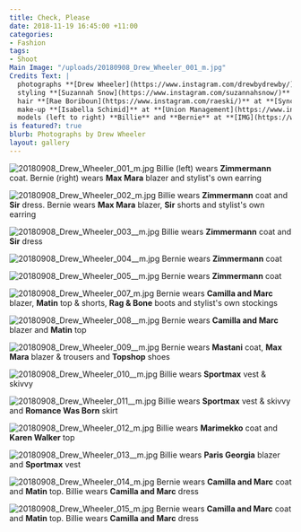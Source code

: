 ```yaml
---
title: Check, Please
date: 2018-11-19 16:45:00 +11:00
categories:
- Fashion
tags:
- Shoot
Main Image: "/uploads/20180908_Drew_Wheeler_001_m.jpg"
Credits Text: |
  photographs **[Drew Wheeler](https://www.instagram.com/drewbydrewby/)** at **[Union Management](https://www.instagram.com/union_management/)**
  styling **[Suzannah Snow](https://www.instagram.com/suzannahsnow/)**
  hair **[Rae Boriboun](https://www.instagram.com/raeski/)** at **[Sync](https://www.instagram.com/syncproductionandmanagement/)** using **Original** & **Mineral**
  make-up **[Isabella Schimid]** at **[Union Management](https://www.instagram.com/union_management/)
  models (left to right) **Billie** and **Bernie** at **[IMG](https://www.instagram.com/imgmodels/)**
is featured?: true
blurb: Photographs by Drew Wheeler
layout: gallery
---
```


![20180908_Drew_Wheeler_001_m.jpg](/uploads/20180908_Drew_Wheeler_001_m.jpg)
Billie (left) wears **Zimmermann** coat. Bernie (right) wears **Max Mara** blazer and stylist's own earring

![20180908_Drew_Wheeler_002_m.jpg](/uploads/20180908_Drew_Wheeler_002_m.jpg)
Billie wears **Zimmermann** coat and **Sir** dress. Bernie wears **Max Mara** blazer, **Sir** shorts and stylist's own earring

![20180908_Drew_Wheeler_003__m.jpg](/uploads/20180908_Drew_Wheeler_003__m.jpg)
Billie wears **Zimmermann** coat and **Sir** dress

![20180908_Drew_Wheeler_004__m.jpg](/uploads/20180908_Drew_Wheeler_004__m.jpg)
Bernie wears **Zimmermann** coat

![20180908_Drew_Wheeler_005__m.jpg](/uploads/20180908_Drew_Wheeler_005__m.jpg)
Bernie wears **Zimmermann** coat

![20180908_Drew_Wheeler_007_m.jpg](/uploads/20180908_Drew_Wheeler_007_m.jpg)
Bernie wears **Camilla and Marc** blazer, **Matin** top & shorts, **Rag & Bone** boots and stylist's own stockings

![20180908_Drew_Wheeler_008__m.jpg](/uploads/20180908_Drew_Wheeler_008__m.jpg)
Bernie wears **Camilla and Marc** blazer and **Matin** top

![20180908_Drew_Wheeler_009__m.jpg](/uploads/20180908_Drew_Wheeler_009__m.jpg)
Bernie wears **Mastani** coat, **Max Mara** blazer & trousers and **Topshop** shoes

![20180908_Drew_Wheeler_010__m.jpg](/uploads/20180908_Drew_Wheeler_010__m.jpg)
Billie wears **Sportmax** vest & skivvy

![20180908_Drew_Wheeler_011__m.jpg](/uploads/20180908_Drew_Wheeler_011__m.jpg)
Billie wears **Sportmax** vest & skivvy and **Romance Was Born** skirt

![20180908_Drew_Wheeler_012_m.jpg](/uploads/20180908_Drew_Wheeler_012_m.jpg)
Billie wears **Marimekko** coat and **Karen Walker** top

![20180908_Drew_Wheeler_013__m.jpg](/uploads/20180908_Drew_Wheeler_013__m.jpg)
Billie wears **Paris Georgia** blazer and **Sportmax** vest

![20180908_Drew_Wheeler_014_m.jpg](/uploads/20180908_Drew_Wheeler_014_m.jpg)
Bernie wears **Camilla and Marc** coat and **Matin** top. Billie wears **Camilla and Marc** dress

![20180908_Drew_Wheeler_015_m.jpg](/uploads/20180908_Drew_Wheeler_015_m.jpg)
Bernie wears **Camilla and Marc** coat and **Matin** top. Billie wears **Camilla and Marc** dress

